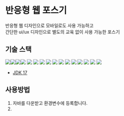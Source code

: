 반응형 웹 포스기
============
반응형 웹 디자인으로 모바일로도 사용 가능하고<br> 
간단한 ui/ux 디자인으로 별도의 교육 없이 사용 가능한 포스기

기술 스택
----------------------------
<img src="https://img.shields.io/badge/html5-E34F26?style=for-the-badge&logo=html5&logoColor=white"><img src="https://img.shields.io/badge/tailwindCSS-06B6D4?style=for-the-badge&logo=tailwindCSS&logoColor=white"><img src="https://img.shields.io/badge/thymeleaf-005F0F?style=for-the-badge&logo=thymeleaf&logoColor=white"><img src="https://img.shields.io/badge/javascript-F7DF1E?style=for-the-badge&logo=javascript&logoColor=white">
<img src="https://img.shields.io/badge/intellij-000000?style=for-the-badge&logo=intellij idea&logoColor=white">
<img src="https://img.shields.io/badge/sublime text-FF9800?style=for-the-badge&logo=sublimetext&logoColor=white">
<img src="https://img.shields.io/badge/spring boot 3.2.1-6DB33F?style=for-the-badge&logo=spring boot&logoColor=white">
<img src="https://img.shields.io/badge/querydsl-06B6F4?style=for-the-badge&logo=querydsl&logoColor=white">
<img src="https://img.shields.io/badge/jpa-6DB33F?style=for-the-badge&logo=spring&logoColor=white">
<img src="https://img.shields.io/badge/jpql-06B6F4?style=for-the-badge&logo=jpql&logoColor=white">
<img src="https://img.shields.io/badge/jquery-0769AD?style=for-the-badge&logo=jquery&logoColor=white">
<img src="https://img.shields.io/badge/git-F05032?style=for-the-badge&logo=git&logoColor=white">
<img src="https://img.shields.io/badge/github-181717?style=for-the-badge&logo=github&logoColor=white">
<img src="https://img.shields.io/badge/source tree-0052CC?style=for-the-badge&logo=sourcetree&logoColor=white">
<img src="https://img.shields.io/badge/mysql-4479A1?style=for-the-badge&logo=mysql&logoColor=white">
<img src="https://img.shields.io/badge/gradle-02303A?style=for-the-badge&logo=gradle&logoColor=white">

- [JDK 17](https://www.oracle.com/java/technologies/javase/jdk17-archive-downloads.html)

사용방법
-----------------------------------------------
1. 자바를 다운받고 환경변수에 등록합니다.
2. 
